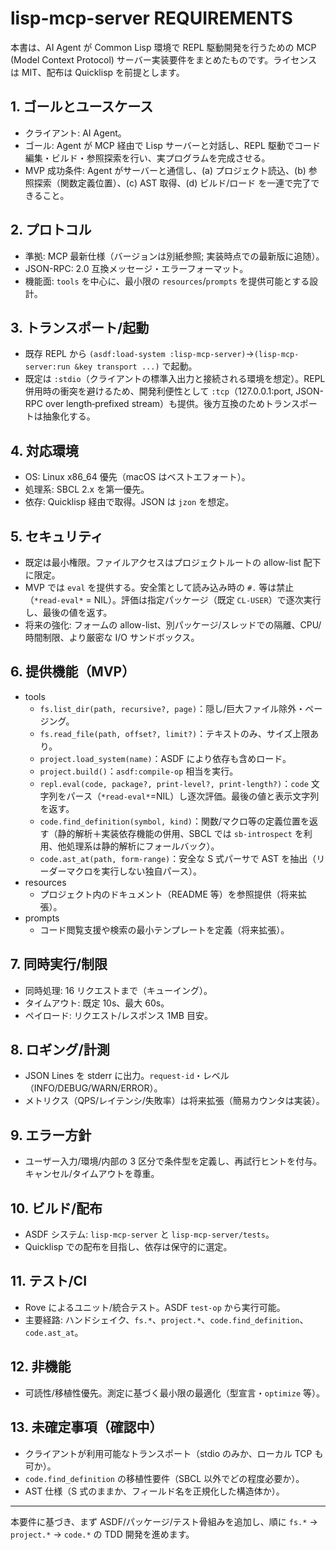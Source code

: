 # lisp-mcp-server REQUIREMENTS

本書は、AI Agent が Common Lisp 環境で REPL 駆動開発を行うための MCP (Model Context Protocol) サーバー実装要件をまとめたものです。ライセンスは MIT、配布は Quicklisp を前提とします。

## 1. ゴールとユースケース
- クライアント: AI Agent。
- ゴール: Agent が MCP 経由で Lisp サーバーと対話し、REPL 駆動でコード編集・ビルド・参照探索を行い、実プログラムを完成させる。
- MVP 成功条件: Agent がサーバーと通信し、(a) プロジェクト読込、(b) 参照探索（関数定義位置）、(c) AST 取得、(d) ビルド/ロード を一連で完了できること。

## 2. プロトコル
- 準拠: MCP 最新仕様（バージョンは別紙参照; 実装時点での最新版に追随）。
- JSON-RPC: 2.0 互換メッセージ・エラーフォーマット。
- 機能面: `tools` を中心に、最小限の `resources`/`prompts` を提供可能とする設計。

## 3. トランスポート/起動
- 既存 REPL から `(asdf:load-system :lisp-mcp-server)`→`(lisp-mcp-server:run &key transport ...)` で起動。
- 既定は `:stdio`（クライアントの標準入出力と接続される環境を想定）。REPL 併用時の衝突を避けるため、開発利便性として `:tcp`（127.0.0.1:port, JSON-RPC over length‑prefixed stream）も提供。後方互換のためトランスポートは抽象化する。

## 4. 対応環境
- OS: Linux x86_64 優先（macOS はベストエフォート）。
- 処理系: SBCL 2.x を第一優先。
- 依存: Quicklisp 経由で取得。JSON は `jzon` を想定。

## 5. セキュリティ
- 既定は最小権限。ファイルアクセスはプロジェクトルートの allow-list 配下に限定。
- MVP では `eval` を提供する。安全策として読み込み時の `#.` 等は禁止（`*read-eval*` = NIL）。評価は指定パッケージ（既定 `CL-USER`）で逐次実行し、最後の値を返す。
- 将来の強化: フォームの allow-list、別パッケージ/スレッドでの隔離、CPU/時間制限、より厳密な I/O サンドボックス。

## 6. 提供機能（MVP）
- tools
  - `fs.list_dir(path, recursive?, page)`：隠し/巨大ファイル除外・ページング。
  - `fs.read_file(path, offset?, limit?)`：テキストのみ、サイズ上限あり。
  - `project.load_system(name)`：ASDF により依存も含めロード。
  - `project.build()`：`asdf:compile-op` 相当を実行。
  - `repl.eval(code, package?, print-level?, print-length?)`：`code` 文字列をパース（`*read-eval*`=NIL）し逐次評価。最後の値と表示文字列を返す。
  - `code.find_definition(symbol, kind)`：関数/マクロ等の定義位置を返す（静的解析＋実装依存機能の併用、SBCL では `sb-introspect` を利用、他処理系は静的解析にフォールバック）。
  - `code.ast_at(path, form-range)`：安全な S 式パーサで AST を抽出（リーダーマクロを実行しない独自パース）。
- resources
  - プロジェクト内のドキュメント（README 等）を参照提供（将来拡張）。
- prompts
  - コード閲覧支援や検索の最小テンプレートを定義（将来拡張）。

## 7. 同時実行/制限
- 同時処理: 16 リクエストまで（キューイング）。
- タイムアウト: 既定 10s、最大 60s。
- ペイロード: リクエスト/レスポンス 1MB 目安。

## 8. ロギング/計測
- JSON Lines を stderr に出力。`request-id`・レベル（INFO/DEBUG/WARN/ERROR）。
- メトリクス（QPS/レイテンシ/失敗率）は将来拡張（簡易カウンタは実装）。

## 9. エラー方針
- ユーザー入力/環境/内部の 3 区分で条件型を定義し、再試行ヒントを付与。キャンセル/タイムアウトを尊重。

## 10. ビルド/配布
- ASDF システム: `lisp-mcp-server` と `lisp-mcp-server/tests`。
- Quicklisp での配布を目指し、依存は保守的に選定。

## 11. テスト/CI
- Rove によるユニット/統合テスト。ASDF `test-op` から実行可能。
- 主要経路: ハンドシェイク、`fs.*`、`project.*`、`code.find_definition`、`code.ast_at`。

## 12. 非機能
- 可読性/移植性優先。測定に基づく最小限の最適化（型宣言・`optimize` 等）。

## 13. 未確定事項（確認中）
- クライアントが利用可能なトランスポート（stdio のみか、ローカル TCP も可か）。
- `code.find_definition` の移植性要件（SBCL 以外でどの程度必要か）。
- AST 仕様（S 式のままか、フィールド名を正規化した構造体か）。

---
本要件に基づき、まず ASDF/パッケージ/テスト骨組みを追加し、順に `fs.*` → `project.*` → `code.*` の TDD 開発を進めます。
